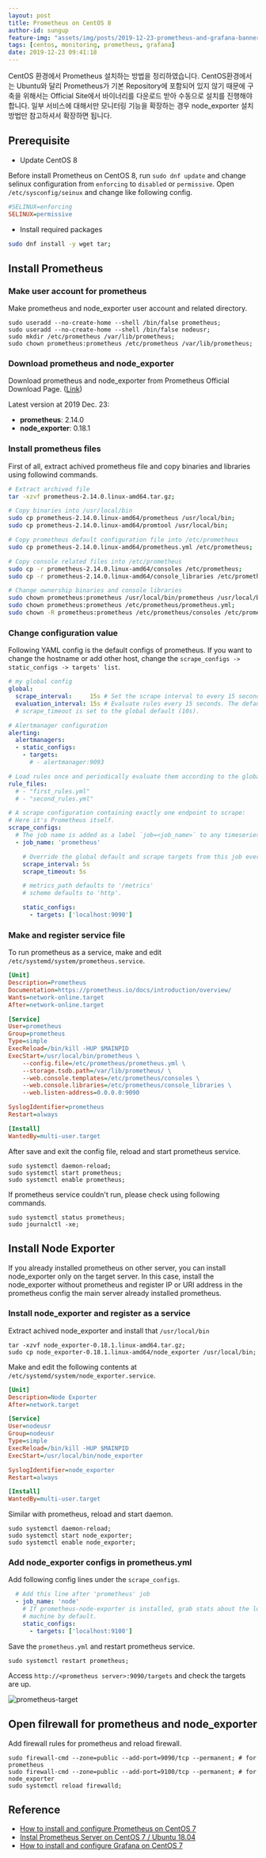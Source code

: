 ```yaml
---
layout: post
title: Prometheus on CentOS 8
author-id: sungup
feature-img: "assets/img/posts/2019-12-23-prometheus-and-grafana-banner.webp"
tags: [centos, monitoring, prometheus, grafana]
date: 2019-12-23 09:41:18
---
```


CentOS 환경에서 Prometheus 설치하는 방법을 정리하였습니다. CentOS환경에서는 Ubuntu와 달리 Prometheus가
기본 Repository에 포함되어 있지 않기 때문에 구축을 위해서는 Official Site에서 바이너리를 다운로드 받아 수동으로
설치를 진행해야 합니다. 일부 서비스에 대해서만 모니터링 기능을 확장하는 경우 node_exporter 설치 방법만 참고하셔서 확장하면
됩니다.

## Prerequisite

- Update CentOS 8

Before install Prometheus on CentOS 8, run `sudo dnf update` and change selinux
configuration from `enforcing` to `disabled` or `permissive`. Open
`/etc/sysconfig/seinux` and change like following config.

```ini
#SELINUX=enforcing
SELINUX=permissive
```

- Install required packages

```bash
sudo dnf install -y wget tar;
```

## Install Prometheus

### Make user account for prometheus

Make prometheus and node_exporter user account and related directory.

```shell
sudo useradd --no-create-home --shell /bin/false prometheus;
sudo useradd --no-create-home --shell /bin/false nodeusr;
sudo mkdir /etc/prometheus /var/lib/prometheus;
sudo chown prometheus:prometheus /etc/prometheus /var/lib/prometheus;
```

### Download prometheus and node_exporter

Download prometheus and node_exporter from Prometheus Official Download Page.
([Link](https://prometheus.io/download/))

Latest version at 2019 Dec. 23:

- **prometheus**: 2.14.0
- **node_exporter**: 0.18.1

### Install prometheus files

First of all, extract achived prometheus file and copy binaries and libraries
using followind commands.

```bash
# Extract archived file
tar -xzvf prometheus-2.14.0.linux-amd64.tar.gz;

# Copy binaries into /usr/local/bin
sudo cp prometheus-2.14.0.linux-amd64/prometheus /usr/local/bin;
sudo cp prometheus-2.14.0.linux-amd64/promtool /usr/local/bin;

# Copy prometheus default configuration file into /etc/prometheus
sudo cp prometheus-2.14.0.linux-amd64/prometheus.yml /etc/prometheus;

# Copy console related files into /etc/prometheus
sudo cp -r prometheus-2.14.0.linux-amd64/consoles /etc/prometheus;
sudo cp -r prometheus-2.14.0.linux-amd64/console_libraries /etc/prometheus;

# Change ownership binaries and console libraries
sudo chown prometheus:prometheus /usr/local/bin/prometheus /usr/local/bin/promtool;
sudo chown prometheus:prometheus /etc/prometheus/prometheus.yml;
sudo chown -R prometheus:prometheus /etc/prometheus/consoles /etc/prometheus/console_libraries;
```

### Change configuration value

Following YAML config is the default configs of prometheus. If you want to
change the hostname or add other host, change the
`scrape_configs -> static_configs -> targets' list`.

```yaml
# my global config
global:
  scrape_interval:     15s # Set the scrape interval to every 15 seconds. Default is every 1 minute.
  evaluation_interval: 15s # Evaluate rules every 15 seconds. The default is every 1 minute.
  # scrape_timeout is set to the global default (10s).

# Alertmanager configuration
alerting:
  alertmanagers:
  - static_configs:
    - targets:
      # - alertmanager:9093

# Load rules once and periodically evaluate them according to the global 'evaluation_interval'.
rule_files:
  # - "first_rules.yml"
  # - "second_rules.yml"

# A scrape configuration containing exactly one endpoint to scrape:
# Here it's Prometheus itself.
scrape_configs:
  # The job name is added as a label `job=<job_name>` to any timeseries scraped from this config.
  - job_name: 'prometheus'

    # Override the global default and scrape targets from this job every 5 seconds.
    scrape_interval: 5s
    scrape_timeout: 5s

    # metrics_path defaults to '/metrics'
    # scheme defaults to 'http'.

    static_configs:
      - targets: ['localhost:9090']
```

### Make and register service file

To run prometheus as a service, make and edit
`/etc/systemd/system/prometheus.service`.

```ini
[Unit]
Description=Prometheus
Documentation=https://prometheus.io/docs/introduction/overview/
Wants=network-online.target
After=network-online.target

[Service]
User=prometheus
Group=prometheus
Type=simple
ExecReload=/bin/kill -HUP $MAINPID
ExecStart=/usr/local/bin/prometheus \
    --config.file=/etc/prometheus/prometheus.yml \
    --storage.tsdb.path=/var/lib/prometheus/ \
    --web.console.templates=/etc/prometheus/consoles \
    --web.console.libraries=/etc/prometheus/console_libraries \
    --web.listen-address=0.0.0.0:9090

SyslogIdentifier=prometheus
Restart=always

[Install]
WantedBy=multi-user.target
```

After save and exit the config file, reload and start prometheus service.

```shell
sudo systemctl daemon-reload;
sudo systemctl start prometheus;
sudo systemctl enable prometheus;
```

If prometheus service couldn't run, please check using following commands.

```shell
sudo systemctl status prometheus;
sudo journalctl -xe;
```

## Install Node Exporter

If you already installed prometheus on other server, you can install
node_exporter only on the target server. In this case, install the
node_exporter without prometheus and register IP or URI address in the
prometheus config the main server already installed prometheus.

### Install node_exporter and register as a service

Extract achived node_exporter and install that `/usr/local/bin`

```shell
tar -xzvf node_exporter-0.18.1.linux-amd64.tar.gz;
sudo cp node_exporter-0.18.1.linux-amd64/node_exporter /usr/local/bin;
```

Make and edit the following contents at
`/etc/systemd/system/node_exporter.service`.

```ini
[Unit]
Description=Node Exporter
After=network.target

[Service]
User=nodeusr
Group=nodeusr
Type=simple
ExecReload=/bin/kill -HUP $MAINPID
ExecStart=/usr/local/bin/node_exporter

SyslogIdentifier=node_exporter
Restart=always

[Install]
WantedBy=multi-user.target
```

Similar with prometheus, reload and start daemon.

```shell
sudo systemctl daemon-reload;
sudo systemctl start node_exporter;
sudo systemctl enable node_exporter;
```

### Add node_exporter configs in prometheus.yml

Add following config lines under the `scrape_configs`.

```yaml
  # Add this line after 'prometheus' job
  - job_name: 'node'
    # If prometheus-node-exporter is installed, grab stats about the local
    # machine by default.
    static_configs:
      - targets: ['localhost:9100']
```

Save the `prometheus.yml` and restart prometheus service.

```shell
sudo systemctl restart prometheus;
```

Access `http://<prometheus server>:9090/targets` and check the targets are up.

![prometheus-target](/assets/img/posts/2019-12-23-prometheus-01.webp)

## Open filrewall for prometheus and node_exporter

Add firewall rules for prometheus and reload firewall.

```shell
sudo firewall-cmd --zone=public --add-port=9090/tcp --permanent; # for prometheus
sudo firewall-cmd --zone=public --add-port=9100/tcp --permanent; # for node_exporter
sudo systemctl reload firewalld;
```

## Reference

- [How to install and configure Prometheus on CentOS 7](https://www.fosslinux.com/10398/how-to-install-and-configure-prometheus-on-centos-7.htm)
- [Instal Prometheus Server on CentOS 7 / Ubuntu 18.04](https://computingforgeeks.com/install-prometheus-server-on-centos-7/)
- [How to install and configure Grafana on CentOS 7](https://www.fosslinux.com/8328/how-to-install-and-configure-grafana-on-centos-7.htm)
